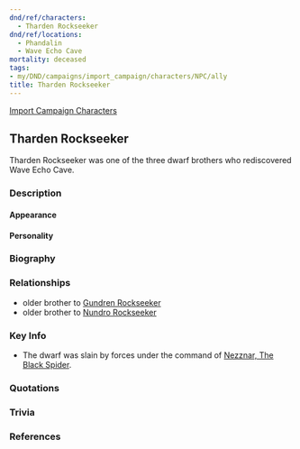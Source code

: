 ```yaml
---
dnd/ref/characters:
  - Tharden Rockseeker
dnd/ref/locations:
  - Phandalin
  - Wave Echo Cave
mortality: deceased
tags:
- my/DND/campaigns/import_campaign/characters/NPC/ally
title: Tharden Rockseeker
---
```


[Import Campaign Characters](/dnd/characters/)

## Tharden Rockseeker

Tharden Rockseeker was one of the three dwarf brothers who rediscovered Wave Echo Cave.

### Description

#### Appearance

#### Personality

### Biography

### Relationships

- older brother to [Gundren Rockseeker](/dnd/npcs/gundren-rockseeker/)
- older brother to [Nundro Rockseeker](/dnd/npcs/nundro-rockseeker/)

### Key Info

- The dwarf was slain by forces under the command of [Nezznar, The Black Spider](/dnd/npcs/nezznar-the-black-spider/).

### Quotations

### Trivia

### References
